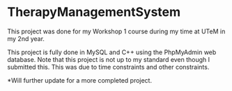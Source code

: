 # TherapyManagementSystem
This project was done for my Workshop 1 course during my time at UTeM in my 2nd year. 

This project is fully done in MySQL and C++ using the PhpMyAdmin web database. Note that this project is not up to my standard even though I submitted this. This was due to time constraints and other constraints.

*Will further update for a more completed project.
